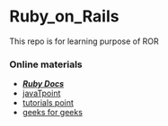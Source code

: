 # Ruby_on_Rails
This repo is for learning purpose of ROR

### Online materials
- [***Ruby Docs***](https://www.ruby-lang.org/en/documentation/quickstart/)
- [javaTpoint](https://www.javatpoint.com/ruby-tutorial)
- [tutorials point](https://www.tutorialspoint.com/ruby/index.htm)
- [geeks for geeks](https://www.geeksforgeeks.org/ruby-tutorial/)
